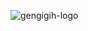 ![gengigih-logo](https://github.com/nomenklatur/generasi-gigih-3/assets/88763669/a48326a6-7c46-450a-8b91-245f69d2a93c)
